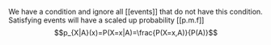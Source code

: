 We have a condition and ignore all [[events]] that do not have this condition. Satisfying events will have a scaled up probability [[p.m.f]]
$$p_{X|A}(x)=P(X=x|A)=\frac{P(X=x,A)}{P(A)}$$